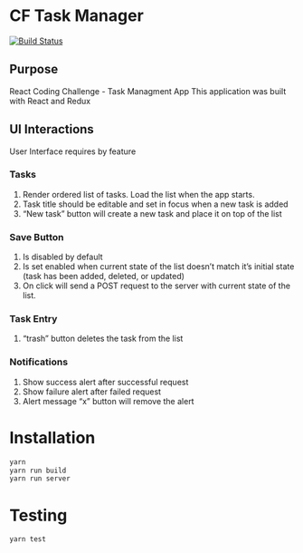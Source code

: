 # CF Task Manager
[![Build Status](https://travis-ci.org/lazdinst/cftaskmanager.svg?branch=master)](https://travis-ci.org/lazdinst/cftaskmanager)

## Purpose
React Coding Challenge - Task Managment App
This application was built with React and Redux

## UI Interactions
User Interface requires by feature

### Tasks
1. Render ordered list of tasks. Load the list when the app starts.
2. Task title should be editable and set in focus when a new task is added
3. “New task” button will create a new task and place it on top of the list

### Save Button
1. Is disabled by default
2. Is set enabled when current state of the list doesn’t match it’s initial state (task has been added,
deleted, or updated)
3. On click will send a POST request to the server with current state of the list.

### Task Entry
1. “trash” button deletes the task from the list

### Notifications
1. Show success alert after successful request
2. Show failure alert after failed request
3. Alert message “x” button will remove the alert

# Installation
```javascript
yarn
yarn run build
yarn run server
```
# Testing
```javascript
yarn test
```
